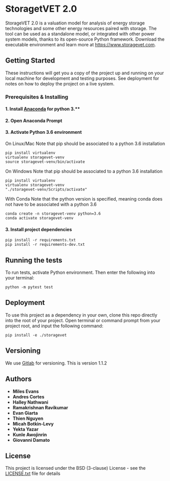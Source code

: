 # StoragetVET 2.0

StorageVET 2.0 is a valuation model for analysis of energy storage technologies and some other energy resources paired with storage. The tool can be used as a standalone model, or integrated with other power system models, thanks to its open-source Python framework. Download the executable environment and learn more at https://www.storagevet.com.

## Getting Started

These instructions will get you a copy of the project up and running on your local machine for development and testing purposes. See deployment for notes on how to deploy the project on a live system.

### Prerequisites & Installing

#### 1. Install [Anaconda](https://www.anaconda.com/download/) for python 3.**

#### 2. Open Anaconda Prompt

#### 3. Activate Python 3.6 environment

On Linux/Mac
Note that pip should be associated to a python 3.6 installation
```
pip install virtualenv
virtualenv storagevet-venv
source storagevet-venv/bin/activate
```
On Windows
Note that pip should be associated to a python 3.6 installation
```
pip install virtualenv
virtualenv storagevet-venv
"./storagevet-venv/Scripts/activate"
```
With Conda
Note that the python version is specified, meaning conda does not have to be associated with a python 3.6
```
conda create -n storagevet-venv python=3.6
conda activate storagevet-venv
```

#### 3. Install project dependencies

```
pip install -r requirements.txt
pip install -r requirements-dev.txt
```

## Running the tests

To run tests, activate Python environment. Then enter the following into your terminal:
```
python -m pytest test
```

## Deployment

To use this project as a dependency in your own, clone this repo directly into the root of your project.
Open terminal or command prompt from your project root, and input the following command:
```
pip install -e ./storagevet
```

## Versioning

We use [Gitlab](https://gitlab.epri.com/storagevet/storagevet) for versioning.
This is version 1.1.2

## Authors

* **Miles Evans**
* **Andres Cortes**
* **Halley Nathwani**
* **Ramakrishnan Ravikumar**
* **Evan Giarta**
* **Thien Nguyen**
* **Micah Botkin-Levy**
* **Yekta Yazar**
* **Kunle Awojinrin**
* **Giovanni Damato**

## License

This project is licensed under the BSD (3-clause) License - see the [LICENSE.txt](./LICENSE.txt) file for details


